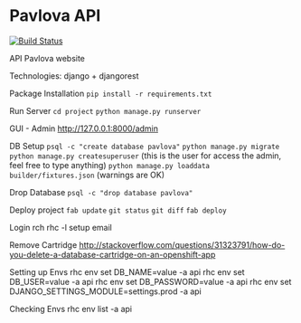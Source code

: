 Pavlova API
====

[![Build Status](https://travis-ci.org/garciadiazjaime/api-pavlova.svg)](https://travis-ci.org/garciadiazjaime/api-pavlova)

API Pavlova website

Technologies:
django + djangorest


Package Installation
`pip install -r requirements.txt`

Run Server
`cd project`
`python manage.py runserver`

GUI - Admin
http://127.0.0.1:8000/admin

DB Setup
`psql -c "create database pavlova"`
`python manage.py migrate`
`python manage.py createsuperuser` (this is the user for access the admin, feel free to type anything)
`python manage.py loaddata builder/fixtures.json` (warnings are OK)

Drop Database
`psql -c "drop database pavlova"`

Deploy project
`fab update`
`git status`
`git diff`
`fab deploy`

Login rch
rhc -l setup email

Remove Cartridge
http://stackoverflow.com/questions/31323791/how-do-you-delete-a-database-cartridge-on-an-openshift-app

Setting up Envs
rhc env set DB_NAME=value -a api
rhc env set DB_USER=value -a api
rhc env set DB_PASSWORD=value -a api
rhc env set DJANGO_SETTINGS_MODULE=settings.prod -a api

Checking Envs
rhc env list -a api
